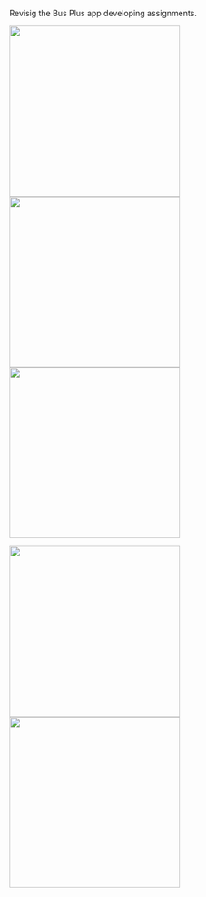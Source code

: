 Revisig the Bus Plus app developing assignments.

<img src="https://user-images.githubusercontent.com/5071627/128689482-051e6976-1025-4c35-987b-e2272bd994f7.png" width="300"> <img src="https://user-images.githubusercontent.com/5071627/128690436-51250024-6bd5-4059-ae51-f877730d513a.png" width="300"> <img src="https://user-images.githubusercontent.com/5071627/128690581-20c03a13-c86b-4e2f-9be4-a5864d6686d4.png" width="300">

<img src="https://user-images.githubusercontent.com/5071627/128690252-473683ab-a026-4b40-92ba-7a7d390e2407.png" width="300"> <img src="https://user-images.githubusercontent.com/5071627/128690193-c8fa2e27-2e06-4773-8e86-99e9ff59b875.png" width="300">

